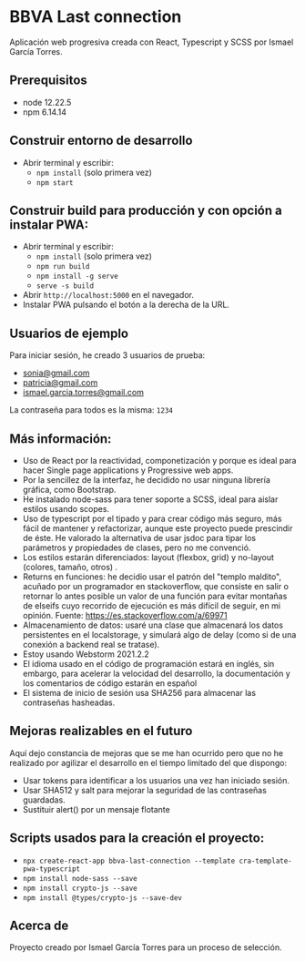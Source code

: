 # BBVA Last connection
Aplicación web progresiva creada con React, Typescript y SCSS
por Ismael García Torres.

## Prerequisitos
- node 12.22.5
- npm 6.14.14

## Construir entorno de desarrollo
- Abrir terminal y escribir:
    - `npm install` (solo primera vez)
    - `npm start`

## Construir build para producción y con opción a instalar PWA:
- Abrir terminal y escribir:
  - `npm install` (solo primera vez)
  - `npm run build`
  - `npm install -g serve`
  - `serve -s build`
- Abrir `http://localhost:5000` en el navegador.
- Instalar PWA pulsando el botón a la derecha de la URL.

## Usuarios de ejemplo
Para iniciar sesión, he creado 3 usuarios de prueba:
- sonia@gmail.com
- patricia@gmail.com
- ismael.garcia.torres@gmail.com

La contraseña para todos es la misma: `1234`

## Más información:
- Uso de React por la reactividad, componetización y porque es ideal para hacer 
Single page applications y Progressive web apps.
- Por la sencillez de la interfaz, he decidido no usar ninguna librería gráfica, 
como Bootstrap.
- He instalado node-sass para tener soporte a SCSS, ideal para aislar estilos
usando scopes.
- Uso de typescript por el tipado y para crear código más seguro, más fácil de
mantener y refactorizar, aunque este proyecto puede prescindir de éste. He valorado
la alternativa de usar jsdoc para tipar los parámetros y propiedades de clases,
pero no me convenció.
- Los estilos estarán diferenciados: layout (flexbox, grid) y no-layout (colores, 
tamaño, otros) .
- Returns en funciones: he decidio usar el patrón del "templo maldito", acuñado por
un programador en stackoverflow, que consiste en salir o retornar lo antes posible
un valor de una función para evitar montañas de elseifs cuyo recorrido de ejecución 
es más difícil de seguir, en mi opinión. Fuente: https://es.stackoverflow.com/a/69971
- Almacenamiento de datos: usaré una clase que almacenará los datos persistentes
en el localstorage, y simulará algo de delay (como si de una conexión a backend real
se tratase).
- Estoy usando Webstorm 2021.2.2
- El idioma usado en el código de programación estará en inglés, sin embargo, para
acelerar la velocidad del desarrollo, la documentación y los comentarios de código
estarán en español
- El sistema de inicio de sesión usa SHA256 para almacenar las contraseñas hasheadas.

## Mejoras realizables en el futuro
Aquí dejo constancia de mejoras que se me han ocurrido pero que no he realizado
por agilizar el desarrollo en el tiempo limitado del que dispongo:
- Usar tokens para identificar a los usuarios una vez han iniciado sesión.
- Usar SHA512 y salt para mejorar la seguridad de las contraseñas guardadas.
- Sustituir alert() por un mensaje flotante

## Scripts usados para la creación el proyecto:
- `npx create-react-app bbva-last-connection --template cra-template-pwa-typescript`
- `npm install node-sass --save`
- `npm install crypto-js --save`
- `npm install @types/crypto-js --save-dev`

## Acerca de
Proyecto creado por Ismael García Torres para un proceso de selección.
